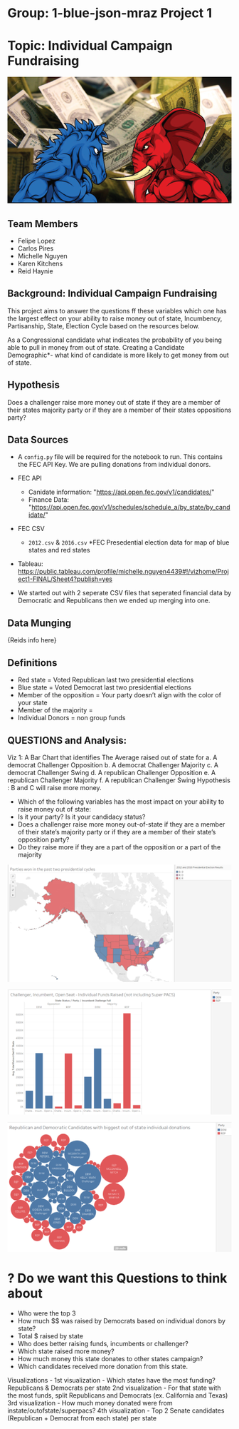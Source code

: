 # Group: 1-blue-json-mraz Project 1

# Topic: Individual Campaign Fundraising

![dem_rep](Images/dem_rep.png)


## Team Members
* Felipe Lopez 
* Carlos Pires 
* Michelle Nguyen 
* Karen Kitchens 
* Reid Haynie  

## Background: Individual Campaign Fundraising

This project aims to answer the questions ff these variables which one has the largest effect on your ability to raise money out of state, Incumbency, Partisanship, State, Election Cycle based on the resources below.

As a Congressional candidate what indicates the probability of you being able to pull in money from out of state. Creating a Candidate Demographic*- what kind of candidate is more likely to get money from out of state. 

## Hypothesis

Does a challenger raise more money out of state if they are a member of their states majority party or if they are a member of their states oppositions party? 

## Data Sources
* A `config.py` file will be required for the notebook to run. This contains the FEC API Key. We are pulling donations from individual donors.
* FEC API 
    * Canidate information: "https://api.open.fec.gov/v1/candidates/"
    * Finance Data: "https://api.open.fec.gov/v1/schedules/schedule_a/by_state/by_candidate/"
* FEC CSV 
    * `2012.csv` & `2016.csv`
    *FEC Presedential election data for map of blue states and red states 
    
* Tableau:  https://public.tableau.com/profile/michelle.nguyen4439#!/vizhome/Project1-FINAL/Sheet4?publish=yes

* We started out with 2 seperate CSV files that seperated financial data by Democratic and Republicans then we ended up merging into one.

## Data Munging

{Reids info here}

## Definitions

* Red state = Voted Republican last two presidential elections
* Blue state = Voted Democrat last two presidential elections
* Member of the opposition = Your party doesn’t align with the color of your state 
* Member of the majority = 
* Individual Donors = non group funds

## QUESTIONS and Analysis: 

Viz 1: 
A Bar Chart that identifies 
The Average raised out of state for
	a. A democrat Challenger Opposition
	b. A democrat Challenger Majority
	c. A democrat Challenger Swing
	d. A republican Challenger Opposition
	e. A republican Challenger Majority
	f. A republican Challenger Swing
Hypothesis : B and C will raise more money. 

* Which of the following variables has the most impact on your ability to raise money out of state:
* Is it your party? Is it your candidacy status? 
* Does a challenger raise more money out-of-state if they are a member of their state’s majority party or if they are a member of their state’s opposition party?
* Do they raise more if they are a part of the opposition or a part of the majority

![fig1](Images/fig1.PNG)

![fig2](Images/fig2.PNG)

![fig3](Images/fig3.PNG)



# ? Do we want this Questions to think about
* Who were the top 3
* How much $$ was raised by Democrats based on individual donors by state?
* Total $ raised by state
* Who does better raising funds, incumbents or challenger?
* Which state raised more money?
* How much money this state donates to other states campaign?
* Which candidates received more donation from this state.


Visualizations - 
1st visualization - Which states have the most funding? Republicans & Democrats per state
2nd visualization - For that state with the most funds, split Republicans and Democrats (ex. California and Texas)
3rd visualization - How much money donated were from instate/outofstate/superpacs?
4th visualization - Top 2 Senate candidates (Republican + Democrat from each state) per state


